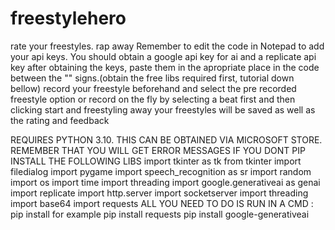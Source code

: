 # freestylehero
rate your freestyles. rap away
Remember to edit the code in Notepad to add your api keys. You should obtain a google api key for ai and a replicate api key
after obtaining the keys, paste them in the apropriate place in the code between the "" signs.(obtain the free libs required first, tutorial down bellow)
record your freestyle beforehand and select the pre recorded freestyle option or record on the fly by selecting a beat first and then clicking start and freestyling away
your freestyles will be saved as well as the rating and feedback

REQUIRES PYTHON 3.10. THIS CAN BE OBTAINED VIA MICROSOFT STORE. REMEMBER THAT YOU WILL GET ERROR MESSAGES IF YOU DONT PIP INSTALL THE FOLLOWING LIBS
import tkinter as tk
from tkinter import filedialog
import pygame
import speech_recognition as sr
import random
import os
import time
import threading
import google.generativeai as genai
import replicate
import http.server
import socketserver
import threading
import base64
import requests
ALL YOU NEED TO DO IS RUN IN A CMD  : pip install <libname>
for example pip install requests
pip install google-generativeai

